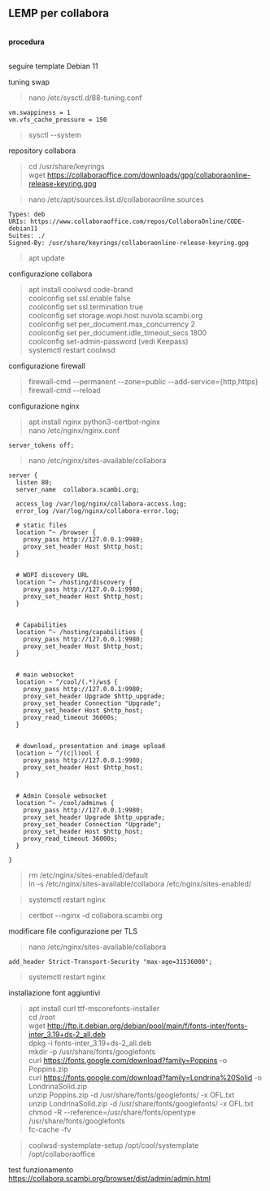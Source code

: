 ## LEMP per collabora

<br/> **procedura**

<br/> seguire template Debian 11

tuning swap
>nano /etc/sysctl.d/88-tuning.conf

    vm.swappiness = 1
    vm.vfs_cache_pressure = 150

>sysctl --system

repository collabora
>cd /usr/share/keyrings  
>wget https://collaboraoffice.com/downloads/gpg/collaboraonline-release-keyring.gpg  

>nano /etc/apt/sources.list.d/collaboraonline.sources  

    Types: deb
    URIs: https://www.collaboraoffice.com/repos/CollaboraOnline/CODE-debian11
    Suites: ./
    Signed-By: /usr/share/keyrings/collaboraonline-release-keyring.gpg

>apt update

configurazione collabora
>apt install coolwsd code-brand  
>coolconfig set ssl.enable false  
>coolconfig set ssl.termination true  
>coolconfig set storage.wopi.host nuvola.scambi.org  
>coolconfig set per_document.max_concurrency 2  
>coolconfig set per_document.idle_timeout_secs 1800  
>coolconfig set-admin-password  (vedi Keepass)  
>systemctl restart coolwsd  

configurazione firewall
>firewall-cmd --permanent --zone=public --add-service={http,https}  
>firewall-cmd --reload

configurazione nginx
>apt install nginx python3-certbot-nginx  
>nano /etc/nginx/nginx.conf

    server_tokens off;

>nano /etc/nginx/sites-available/collabora  

    server {
      listen 80;
      server_name  collabora.scambi.org;

      access_log /var/log/nginx/collabora-access.log;
      error_log /var/log/nginx/collabora-error.log;

      # static files
      location ^~ /browser {
        proxy_pass http://127.0.0.1:9980;
        proxy_set_header Host $http_host;
      }


      # WOPI discovery URL
      location ^~ /hosting/discovery {
        proxy_pass http://127.0.0.1:9980;
        proxy_set_header Host $http_host;
      }


      # Capabilities
      location ^~ /hosting/capabilities {
        proxy_pass http://127.0.0.1:9980;
        proxy_set_header Host $http_host;
      }


      # main websocket
      location ~ ^/cool/(.*)/ws$ {
        proxy_pass http://127.0.0.1:9980;
        proxy_set_header Upgrade $http_upgrade;
        proxy_set_header Connection "Upgrade";
        proxy_set_header Host $http_host;
        proxy_read_timeout 36000s;
      }


      # download, presentation and image upload
      location ~ ^/(c|l)ool {
        proxy_pass http://127.0.0.1:9980;
        proxy_set_header Host $http_host;
      }


      # Admin Console websocket
      location ^~ /cool/adminws {
        proxy_pass http://127.0.0.1:9980;
        proxy_set_header Upgrade $http_upgrade;
        proxy_set_header Connection "Upgrade";
        proxy_set_header Host $http_host;
        proxy_read_timeout 36000s;
      }

    }


>rm /etc/nginx/sites-enabled/default  
>ln -s /etc/nginx/sites-available/collabora /etc/nginx/sites-enabled/  

>systemctl restart nginx  

>certbot --nginx -d collabora.scambi.org  

modificare file configurazione per TLS  
>nano /etc/nginx/sites-available/collabora  

    add_header Strict-Transport-Security "max-age=31536000";

>systemctl restart nginx

installazione font aggiuntivi
>apt install curl ttf-mscorefonts-installer  
>cd /root  
>wget http://ftp.it.debian.org/debian/pool/main/f/fonts-inter/fonts-inter_3.19+ds-2_all.deb  
>dpkg -i fonts-inter_3.19+ds-2_all.deb  
>mkdir -p /usr/share/fonts/googlefonts  
>curl https://fonts.google.com/download?family=Poppins -o Poppins.zip  
>curl https://fonts.google.com/download?family=Londrina%20Solid -o LondrinaSolid.zip  
>unzip Poppins.zip -d /usr/share/fonts/googlefonts/ -x OFL.txt  
>unzip LondrinaSolid.zip -d /usr/share/fonts/googlefonts/ -x OFL.txt  
>chmod -R --reference=/usr/share/fonts/opentype /usr/share/fonts/googlefonts  
>fc-cache -fv  

>coolwsd-systemplate-setup /opt/cool/systemplate /opt/collaboraoffice

test funzionamento  
https://collabora.scambi.org/browser/dist/admin/admin.html
